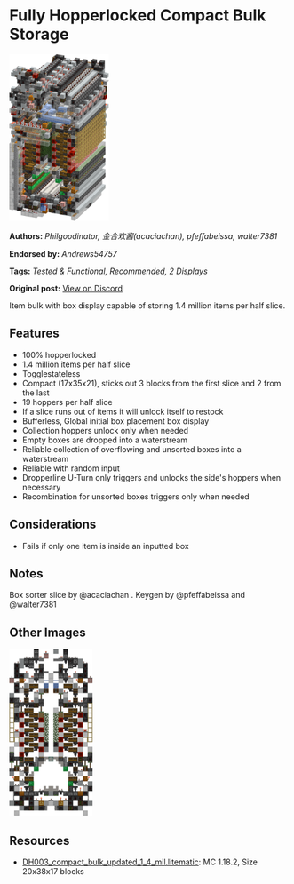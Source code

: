 # Fully Hopperlocked Compact Bulk Storage
<img alt="Compat_Bulk_Updated_1.4_Mil.png" src="images/Compat_Bulk_Updated_1.4_Mil.png?raw=1" height="300px">

**Authors:** *Philgoodinator, 金合欢酱(acaciachan), pfeffabeissa, walter7381*

**Endorsed by:** *Andrews54757*

**Tags:** *Tested & Functional, Recommended, 2 Displays*

**Original post:** [View on Discord](https://discord.com/channels/1375556143186837695/1388318003216781562)

Item bulk with box display capable of storing 1.4 million items per half slice.

## Features
- 100% hopperlocked
- 1.4 million items per half slice
- Togglestateless
- Compact (17x35x21), sticks out 3 blocks from the first slice and 2 from the last
- 19 hoppers per half slice
- If a slice runs out of items it will unlock itself to restock
- Bufferless, Global initial box placement box display
- Collection hoppers unlock only when needed
- Empty boxes are dropped into a waterstream
- Reliable collection of overflowing and unsorted boxes into a waterstream
- Reliable with random input
- Dropperline U-Turn only triggers and unlocks the side's hoppers when necessary
- Recombination for unsorted boxes triggers only when needed

## Considerations
- Fails if only one item is inside an inputted box

## Notes
Box sorter slice by @acaciachan . Keygen by @pfeffabeissa and @walter7381

## Other Images
<img src="images/Compat_Bulk_Updated_1.4_Mil_Slice.png?raw=1" height="300px">

## Resources
- [DH003_compact_bulk_updated_1_4_mil.litematic](attachments/DH003_compact_bulk_updated_1_4_mil.litematic): MC 1.18.2, Size 20x38x17 blocks
